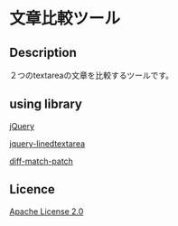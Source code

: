 文章比較ツール
====

## Description

２つのtextareaの文章を比較するツールです。

## using library

[jQuery](https://jquery.com)

[jquery-linedtextarea](https://github.com/cotenoni/jquery-linedtextarea)

[diff-match-patch](https://github.com/google/diff-match-patch)

## Licence

[Apache License 2.0](https://www.apache.org/licenses/LICENSE-2.0)


